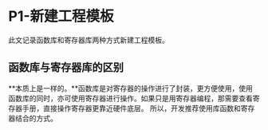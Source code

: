 # P1-新建工程模板
此文记录函数库和寄存器库两种方式新建工程模板。
## 函数库与寄存器库的区别

**本质上是一样的。**函数库是对寄存器的操作进行了封装，更方便使用，使用函数库的同时，亦可使用寄存器进行操作。如果只是用寄存器编程，那需要查看寄存器手册，直接操作寄存器更靠近硬件底层。
所以，开发推荐使用库函数和寄存器结合的方式。